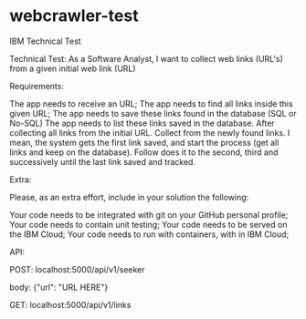 # webcrawler-test
IBM Technical Test

Technical Test: As a Software Analyst, I want to collect web links (URL's) from a given initial web link (URL)

Requirements:

The app needs to receive an URL;
The app needs to find all links inside this given URL;
The app needs to save these links found in the database (SQL or No-SQL)
The app needs to list these links saved in the database.
After collecting all links from the initial URL. Collect from the newly found links. I mean, the system gets the first link saved, and start the process (get all links and keep on the database). Follow does it to the second, third and successively until the last link saved and tracked.

Extra:

Please, as an extra effort, include in your solution the following:

Your code needs to be integrated with git on your GitHub personal profile;
Your code needs to contain unit testing;
Your code needs to be served on the IBM Cloud;
Your code needs to run with containers, with in IBM Cloud;

API:

POST: localhost:5000/api/v1/seeker

body: {"url": "URL HERE"}

GET: localhost:5000/api/v1/links
 
  


